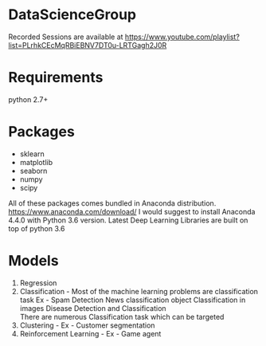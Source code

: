 # DataScienceGroup

  Recorded Sessions are available at https://www.youtube.com/playlist?list=PLrhkCEcMqRBiEBNV7DT0u-LRTGagh2J0R
  
# Requirements
  python 2.7+
  
# Packages
  - sklearn
  - matplotlib
  - seaborn
  - numpy
  - scipy

  All of these packages comes bundled in Anaconda distribution. https://www.anaconda.com/download/
  I would suggest to install Anaconda 4.4.0 with Python 3.6 version. Latest Deep Learning Libraries
  are built on top of python 3.6

# Models
  1) Regression
  2) Classification - Most of the machine learning problems are classification task
      Ex - Spam Detection
           News classification
           object Classification in images
           Disease Detection and Classification           
     There are numerous Classification task which can be targeted
  3) Clustering - Ex - Customer segmentation 
  4) Reinforcement Learning - Ex - Game agent
  
